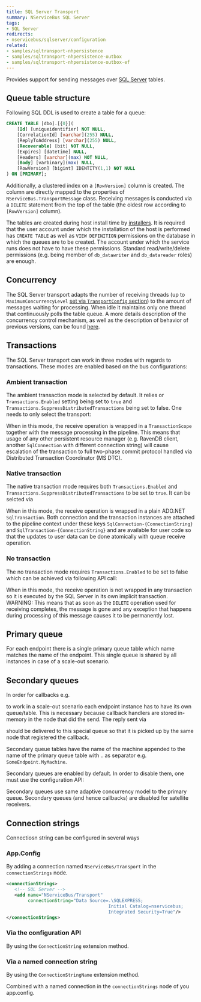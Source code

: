 ```yaml
---
title: SQL Server Transport
summary: NServiceBus SQL Server
tags:
- SQL Server
redirects:
- nservicebus/sqlserver/configuration
related:
- samples/sqltransport-nhpersistence
- samples/sqltransport-nhpersistence-outbox
- samples/sqltransport-nhpersistence-outbox-ef
---
```


Provides support for sending messages over [SQL Server](http://www.microsoft.com/en-au/server-cloud/products/sql-server/) tables.


## Queue table structure

Following SQL DDL is used to create a table for a queue:

```SQL
CREATE TABLE [dbo].[{0}](
	[Id] [uniqueidentifier] NOT NULL,
	[CorrelationId] [varchar](255) NULL,
	[ReplyToAddress] [varchar](255) NULL,
	[Recoverable] [bit] NOT NULL,
	[Expires] [datetime] NULL,
	[Headers] [varchar](max) NOT NULL,
	[Body] [varbinary](max) NULL,
	[RowVersion] [bigint] IDENTITY(1,1) NOT NULL
) ON [PRIMARY];
```

Additionally, a clustered index on a `[RowVersion]` column is created. The column are directly mapped to the properties of `NServiceBus.TransportMessage` class. Receiving messages is conducted via a `DELETE` statement from the top of the table (the oldest row according to `[RowVersion]` column).

The tables are created during host install time by [installers](/nservicebus/operations/installers.md). It is required that the user account under which the installation of the host is performed has `CREATE TABLE` as well as `VIEW DEFINITION` permissions on the database in which the queues are to be created. The account under which the service runs does not have to have these permissions. Standard read/write/delete permissions (e.g. being member of `db_datawriter` and `db_datareader` roles) are enough.


## Concurrency

The SQL Server transport adapts the number of receiving threads (up to `MaximumConcurrencyLevel` [set via `TransportConfig` section](/nservicebus/msmq/transportconfig.md)) to the amount of messages waiting for processing. When idle it maintains only one thread that continuously polls the table queue. A more details description of the concurrency control mechanism, as well as the description of behavior of previous versions, can be found [here](concurrency.md).


## Transactions

The SQL Server transport can work in three modes with regards to transactions. These modes are enabled based on the bus configurations:


### Ambient transaction

The ambient transaction mode is selected by default. It relies or `Transactions.Enabled` setting being set to `true` and `Transactions.SuppressDistributedTransactions` being set to false. One needs to only select the transport:

<!-- import sqlserver-config-transactionscope -->

When in this mode, the receive operation is wrapped in a `TransactionScope` together with the message processing in the pipeline. This means that usage of any other persistent resource manager (e.g. RavenDB client, another `SqlConnection` with different connection string) will cause escalation of the transaction to full two-phase commit protocol handled via Distributed Transaction Coordinator (MS DTC).


### Native transaction

The native transaction mode requires both `Transactions.Enabled` and `Transactions.SuppressDistributedTransactions` to be set to `true`. It can be selcted via

<!-- import sqlserver-config-native-transactions -->

When in this mode, the receive operation is wrapped in a plain ADO.NET `SqlTransaction`. Both connection and the transaction instances are attached to the pipeline context under these keys `SqlConnection-{ConnectionString}` and `SqlTransaction-{ConnectionString}` and are available for user code so that the updates to user data can be done atomically with queue receive operation.


### No transaction

The no transaction mode requires `Transactions.Enabled` to be set to false which can be achieved via following API call:

<!-- import sqlserver-config-no-transactions -->

When in this mode, the receive operation is not wrapped in any transaction so it is executed by the SQL Server in its own implicit transaction.
WARNING: This means that as soon as the `DELETE` operation used for receiving completes, the message is gone and any exception that happens during processing of this message causes it to be permanently lost.


## Primary queue

For each endpoint there is a single primary queue table which name matches the name of the endpoint. This single queue is shared by all instances in case of a scale-out scenario.


## Secondary queues

In order for callbacks e.g.

<!-- import sqlserver-config-callbacks -->

to work in a scale-out scenario each endpoint instance has to have its own queue/table. This is necessary because callback handlers are stored in-memory in the node that did the send. The reply sent via

<!-- import sqlserver-config-callbacks-reply -->

should be delivered to this special queue so that it is picked up by the same node that registered the callback.

Secondary queue tables have the name of the machine appended to the name of the primary queue table with `.` as separator e.g. `SomeEndpoint.MyMachine`.

Secondary queues are enabled by default. In order to disable them, one must use the configuration API:

<!-- import sqlserver-config-disable-secondaries -->

Secondary queues use same adaptive concurrency model to the primary queue. Secondary queues (and hence callbacks) are disabled for satellite receivers.


## Connection strings

Connectiosn string can be configured in several ways

### App.Config

By adding a connection named `NServiceBus/Transport` in the `connectionStrings` node.
   
```xml
<connectionStrings>
   <!-- SQL Server -->
   <add name="NServiceBus/Transport"
        connectionString="Data Source=.\SQLEXPRESS;
                                      Initial Catalog=nservicebus;
                                      Integrated Security=True"/>
</connectionStrings>
```

### Via the configuration API

By using the `ConnectionString` extension method. 

<!-- import sqlserver-config-connectionstring -->


### Via a named connection string

By using the `ConnectionStringName` extension method.
 
<!-- import sqlserver-named-connection-string -->

Combined with a named connection in the `connectionStrings` node of you app.config.

<!-- import sqlserver-named-connection-string-xml -->

